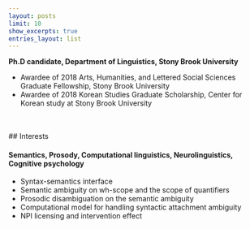 ```yaml
---
layout: posts
limit: 10
show_excerpts: true
entries_layout: list
---
```




**Ph.D candidate, Department of Linguistics, Stony Brook University** <br />
* Awardee of 2018 Arts, Humanities, and Lettered Social Sciences Graduate Fellowship, Stony Brook University 
* Awardee of 2018 Korean Studies Graduate Scholarship, Center for Korean study at Stony Brook University 
<br />
<br />
## Interests

#### Semantics, Prosody, Computational linguistics, Neurolinguistics, Cognitive psychology
* Syntax-semantics interface
* Semantic ambiguity on wh-scope and the scope of quantifiers
* Prosodic disambiguation on the semantic ambiguity
* Computational model for handling syntactic attachment ambiguity
* NPI licensing and intervention effect



